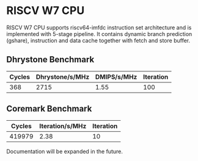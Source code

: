 # RISCV W7 CPU #

RISCV W7 CPU supports riscv64-imfdc instruction set architecture and is implemented with 5-stage pipeline. It contains dynamic branch prediction (gshare), instruction and data cache together with fetch and store buffer.

## Dhrystone Benchmark ##
| Cycles | Dhrystone/s/MHz | DMIPS/s/MHz | Iteration |
| ------ | --------------- | ----------- | --------- |
|    368 |            2715 |        1.55 |       100 |

## Coremark Benchmark ##
| Cycles | Iteration/s/MHz | Iteration |
| ------ | --------------- | --------- |
| 419979 |            2.38 |        10 |

Documentation will be expanded in the future.
